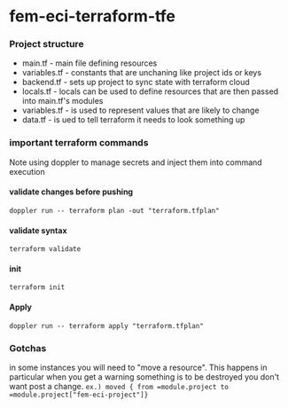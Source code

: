 # fem-eci-terraform-tfe

### Project structure

- main.tf - main file defining resources
- variables.tf - constants that are unchaning like project ids or keys
- backend.tf - sets up project to sync state with terraform cloud
- locals.tf - locals can be used to define resources that are then passed into main.tf's modules
- variables.tf - is used to represent values that are likely to change
- data.tf - is ued to tell terraform it needs to look something up

### important terraform commands

Note using doppler to manage secrets and inject them into command execution

#### validate changes before pushing

`doppler run -- terraform plan -out "terraform.tfplan"`

#### validate syntax

`terraform validate`

#### init

`terraform init`

#### Apply

`doppler run -- terraform apply "terraform.tfplan"`

### Gotchas

in some instances you will need to "move a resource". This happens in particular when you get a warning something is to be destroyed you don't want post a change.
`ex.) moved { from =module.project to =module.project["fem-eci-project"]}`
